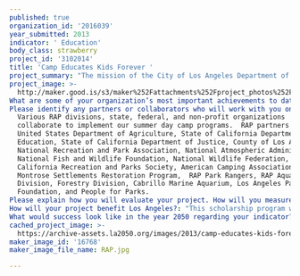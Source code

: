 ```yaml
---
published: true
organization_id: '2016039'
year_submitted: 2013
indicator: ' Education'
body_class: strawberry
project_id: '3102014'
title: 'Camp Educates Kids Forever '
project_summary: "The mission of the City of Los Angeles Department of Recreation and Parks (RAP) is to enrich the lives of the residents of Los Angeles by providing safe, welcoming parks and recreation facilities and affordable, diverse recreation and human services activities for people of all ages to play, learn, contemplate, build community and be good stewards of our environment.\r\n\r\nWe desire to provide day camp scholarships to over 1,000 youth ages 5 – 17, in the summer of 2013.  From June 10, 2013 to  August 9, 2013 over 75,000 youth will register at RAP summer camps that provide youth enrichment activities including but not limited to computer training classes, environmental awareness and education, mentoring, sports, team building, hands-on outdoor and camping activities, arts and crafts, aquatics, fishing, hiking, and life skills.\r\n\r\nRAP operates American Camping Association (ACA) accredited residential camps at Griffith Park Boys Camp and Camp Hollywoodland for Girls, both situated in one of the largest parks in North America.  The majority of our summer day camps are located among our 184 recreation centers that dispersed over 457 square miles of the City of Los Angeles (City) \r\n\r\nStudies show all children lose ground academically during the summer, and the achievement gap is even more striking for low-income children (Cooper 1996). Richard Rothstein, former national education columnist for The New York Times, and now a research associate with the Economic Policy Institute, agrees \"disadvantaged children get less educational support in summers and after school.\" His research confirms this differential \"summer setback\" occurs partly because middle-class children's learning is reinforced in the summer months — they read more, travel, and learn new social and emotional skills in camps and organized athletics\" (Rothstein 2005).\r\n\r\nDay camp scholarships will help to close this gap by offering affordable Out of School Time (OST) enrichment programming to youth in Los Angeles during summer vacation months.  RAP has over 100 years of programming experience and use models of informal learning opportunities that psychologists and academia are beginning to understand.  It is no coincidence that the Latin word “campus” (field) reveals the link between school campuses and campsites. These two institutions not only share a common root, but together account for countless hours of engagement and influential experience for American children and adults (Ozier, 2010).  Dr. Edmund Gordon, one of the founders of the Head Start Program contends supplemental educational experiences are vital to all children and are closely associated with \"exposure to family and community-based activities and learning experiences that occur both in and out of school\" (Gordon 2005).\r\n"
project_image: >-
  http://maker.good.is/s3/maker%252Fattachments%252Fproject_photos%252Fimages%252F16768%252Fdisplay%252FRAP.jpg=c570x385
What are some of your organization’s most important achievements to date?: "RAP has provided quality recreational services to the residents of the City for over 100 years.  This year, 2013 marks the 100th anniversary of RAP camping programs.\r\n\r\nAnnually, RAP serves several hundred thousand people including more than 1,000 youth daily in our after school programs, more than 60,000 youths in our sports leagues, and 75,000 in summer day camps.  RAP has worked cooperatively with other City entities and outside agencies on numerous foundation, state, and federally funded grant programs with budgets ranging from approximately $5,000 to more than $15 million.    \r\n\r\nFor the past five years RAP has partnered with the Mayor Villaraigosa’s Summer Night Lights (SNL), an anti-gang program that keeps parks open after dark with organized activities for at risk youth, and provides job opportunities and a safe place to spend the summer.  By empowering communities and targeting the traditionally most-violent summer months, SNL has become a national model for violence reduction.  Since 2008, SNL has expanded from 8 parks to 32 city parks, leading to a 57% reduction in gang-related homicides in SNL neighborhoods. \r\n\r\nIn 2011, RAP’s One Watt’s Program, a cluster of programs serving residents of the Nickerson Gardens, Jordan Downs and Imperial Courts housing developments and the 109th Street Recreation Center, became the first park program based in Los Angeles County to win the “Governors' Council on Physical Fitness” gold medal since the competition was created in 2006.  The Watt’s One Program was awarded for bridging communities through its innovative recreational programs that promote physical activity, fitness and well-being of California youth.  Hundreds of boys and girls between the ages of 8 and 12 years participated in soccer, baseball, softball, basketball, and flag football programs in efforts to unite the Watts community.\r\n"
Please identify any partners or collaborators who will work with you on this project.: >-
  Various RAP divisions, state, federal, and non-profit organizations
  collaborate to implement our summer day camp programs.  RAP partners include: 
  United States Department of Agriculture, State of California Department of
  Education, State of California Department of Justice, County of Los Angeles,
  National Recreation and Park Association, National Atmospheric Administration,
  National Fish and Wildlife Foundation, National Wildlife Federation,
  California Recreation and Parks Society, American Camping Association,
  Montrose Settlements Restoration Program,  RAP Park Rangers, RAP Aquatics
  Division, Forestry Division, Cabrillo Marine Aquarium, Los Angeles Parks
  Foundation, and People for Parks.
Please explain how you will evaluate your project. How will you measure success?: "The Program Director and Program Staff will conduct an internal evaluation of the program at the end of the summer to assess the effectiveness of the programs planned goals, objectives, and outcomes in order to maximize program performance.  RAP will request feedback from parents, participants, and staff to assist in evaluating the program.  A final report will be created to summarize the findings.  \r\n\r\nGoal:  Provide 1,000 summer camp scholarships in 2013.\r\nObjective:  RAP will use approved scholarship forms and attendance rosters to track the distribution of 1,000 scholarships for youth ages 5 – 17 years attending RAP summer camps in 2013.  Scholarships will be awarded according to RAP policy and procedures until all scholarships have been awarded.\r\n\r\nGoal:  Provide Increased Out of School Time (OST) programming for youth in the summer of 2013.\r\nObjective:  1,000 participants who received summer camp scholarships will engage in a minimum of 30 hours of activity per week totaling 30,000 hours of OST programming. \r\n"
How will your project benefit Los Angeles?: "This scholarship program will allow more than 1,000 youth to attend summer camp in 2013, who otherwise would not have this opportunity.  The impact will be realized throughout the City of Los Angeles, with the majority of scholarships being allocated among summer camps located at RAP recreation centers located within economically disadvantaged communities, and for youth to experience a week long overnight camp at one of our two residential camps.  The 2005 and 2006 the American Community Survey revealed that 20% of the City met the Federal guidelines for poverty, with a 29% child poverty rate.  Approximately 80% of Los Angeles Unified School District students qualify for free or reduced price meals.  With over one third of the population of the City under the age of 18 (Census 2010), affordable out of school time programs that offer informal learning opportunities to keep youth engaged in summer vacation months with the goal of minimizing the summer learning gap.  \r\nThe RAP summer day camp and residential camp programs provide a multitude of benefits by bridging social diversity within communities, providing an alternative to anti-social behavior, teaching community values and life skills, facilitating computer literacy, promoting environmental stewardship, advancing socialization skills and team building to teach conflict resolution and problem solving skills, while improving the health of youth by providing alternative physical activities and nutrition. \r\n"
What would success look like in the year 2050 regarding your indicator?: "In 2050 success will mean more Los Angeles students are graduating from high school, attending and graduating college, ready to enter the workforce to benefit Los Angeles.  Public school systems will look continue work with public agencies and non-profit organizations to improve education.\r\n\r\nYoung people are our future business and public leaders of Los Angeles. They will pay taxes, raise families, and undertake volunteer and other community service activities.  Out-of-school time (OST) settings are important venues for helping youth successfully navigate their adolescent years and develop the knowledge, values, attitudes, skills, and behaviors they will need to be fully functioning adults. In particular, there is strong evidence that OST activities and contexts are significant contributors to the promotion of youth development. The City of Los Angeles Department of Recreation and Parks will continue to provide these resources to support recreational opportunities, programs, and services to facilitate OST activities.  Municipal leaders already understand that OST programs are well-positioned to help the next generation develop a comprehensive set of 21st century skills that emphasize problem solving, collaboration, use of technology, and creative thinking. \r\n"
cached_project_image: >-
  https://archive-assets.la2050.org/images/2013/camp-educates-kids-forever/maker.good.is/s3/maker%252Fattachments%252Fproject_photos%252Fimages%252F16768%252Fdisplay%252FRAP.jpg=c570x385.jpg
maker_image_id: '16768'
maker_image_file_name: RAP.jpg

---
```

